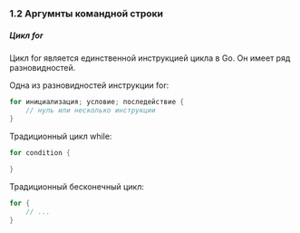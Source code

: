 ### 1.2 Аргумнты командной строки


##### Цикл for

Цикл for является единственной инструкцией цикла в Go.
Он имеет ряд разновидностей.

Одна из разновидностей инструкции for:
```go
for инициализация; условие; последействие {
	// нуль или несколько инструкции
}
```

Традиционный цикл while:
```go
for condition {
	
}
```

Традиционный бесконечный цикл:
```go
for {
	// ...
}
```

